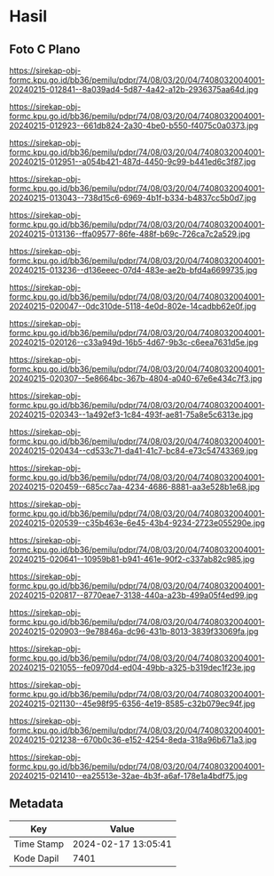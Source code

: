 # Hasil

## Foto C Plano

https://sirekap-obj-formc.kpu.go.id/bb36/pemilu/pdpr/74/08/03/20/04/7408032004001-20240215-012841--8a039ad4-5d87-4a42-a12b-2936375aa64d.jpg

https://sirekap-obj-formc.kpu.go.id/bb36/pemilu/pdpr/74/08/03/20/04/7408032004001-20240215-012923--661db824-2a30-4be0-b550-f4075c0a0373.jpg

https://sirekap-obj-formc.kpu.go.id/bb36/pemilu/pdpr/74/08/03/20/04/7408032004001-20240215-012951--a054b421-487d-4450-9c99-b441ed6c3f87.jpg

https://sirekap-obj-formc.kpu.go.id/bb36/pemilu/pdpr/74/08/03/20/04/7408032004001-20240215-013043--738d15c6-6969-4b1f-b334-b4837cc5b0d7.jpg

https://sirekap-obj-formc.kpu.go.id/bb36/pemilu/pdpr/74/08/03/20/04/7408032004001-20240215-013136--ffa09577-86fe-488f-b69c-726ca7c2a529.jpg

https://sirekap-obj-formc.kpu.go.id/bb36/pemilu/pdpr/74/08/03/20/04/7408032004001-20240215-013236--d136eeec-07d4-483e-ae2b-bfd4a6699735.jpg

https://sirekap-obj-formc.kpu.go.id/bb36/pemilu/pdpr/74/08/03/20/04/7408032004001-20240215-020047--0dc310de-5118-4e0d-802e-14cadbb62e0f.jpg

https://sirekap-obj-formc.kpu.go.id/bb36/pemilu/pdpr/74/08/03/20/04/7408032004001-20240215-020126--c33a949d-16b5-4d67-9b3c-c6eea7631d5e.jpg

https://sirekap-obj-formc.kpu.go.id/bb36/pemilu/pdpr/74/08/03/20/04/7408032004001-20240215-020307--5e8664bc-367b-4804-a040-67e6e434c7f3.jpg

https://sirekap-obj-formc.kpu.go.id/bb36/pemilu/pdpr/74/08/03/20/04/7408032004001-20240215-020343--1a492ef3-1c84-493f-ae81-75a8e5c6313e.jpg

https://sirekap-obj-formc.kpu.go.id/bb36/pemilu/pdpr/74/08/03/20/04/7408032004001-20240215-020434--cd533c71-da41-41c7-bc84-e73c54743369.jpg

https://sirekap-obj-formc.kpu.go.id/bb36/pemilu/pdpr/74/08/03/20/04/7408032004001-20240215-020459--685cc7aa-4234-4686-8881-aa3e528b1e68.jpg

https://sirekap-obj-formc.kpu.go.id/bb36/pemilu/pdpr/74/08/03/20/04/7408032004001-20240215-020539--c35b463e-6e45-43b4-9234-2723e055290e.jpg

https://sirekap-obj-formc.kpu.go.id/bb36/pemilu/pdpr/74/08/03/20/04/7408032004001-20240215-020641--10959b81-b941-461e-90f2-c337ab82c985.jpg

https://sirekap-obj-formc.kpu.go.id/bb36/pemilu/pdpr/74/08/03/20/04/7408032004001-20240215-020817--8770eae7-3138-440a-a23b-499a05f4ed99.jpg

https://sirekap-obj-formc.kpu.go.id/bb36/pemilu/pdpr/74/08/03/20/04/7408032004001-20240215-020903--9e78846a-dc96-431b-8013-3839f33069fa.jpg

https://sirekap-obj-formc.kpu.go.id/bb36/pemilu/pdpr/74/08/03/20/04/7408032004001-20240215-021055--fe0970d4-ed04-49bb-a325-b319dec1f23e.jpg

https://sirekap-obj-formc.kpu.go.id/bb36/pemilu/pdpr/74/08/03/20/04/7408032004001-20240215-021130--45e98f95-6356-4e19-8585-c32b079ec94f.jpg

https://sirekap-obj-formc.kpu.go.id/bb36/pemilu/pdpr/74/08/03/20/04/7408032004001-20240215-021238--670b0c36-e152-4254-8eda-318a96b671a3.jpg

https://sirekap-obj-formc.kpu.go.id/bb36/pemilu/pdpr/74/08/03/20/04/7408032004001-20240215-021410--ea25513e-32ae-4b3f-a6af-178e1a4bdf75.jpg


## Metadata

| Key        | Value               |
| ---------- | ------------------- |
| Time Stamp | 2024-02-17 13:05:41 |
| Kode Dapil | 7401                |



